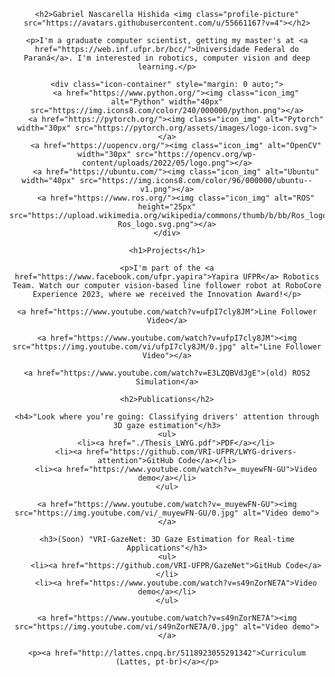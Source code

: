 <div style="text-align: center;">

    <h2>Gabriel Nascarella Hishida <img class="profile-picture" src="https://avatars.githubusercontent.com/u/55661167?v=4"></h2>

    <p>I'm a graduate computer scientist, getting my master's at <a href="https://web.inf.ufpr.br/bcc/">Universidade Federal do Paraná</a>. I'm interested in robotics, computer vision and deep learning.</p>

    <div class="icon-container" style="margin: 0 auto;">
        <a href="https://www.python.org/"><img class="icon_img" alt="Python" width="40px" src="https://img.icons8.com/color/240/000000/python.png"></a>
        <a href="https://pytorch.org/"><img class="icon_img" alt="Pytorch" width="30px" src="https://pytorch.org/assets/images/logo-icon.svg"></a>
        <a href="https://uopencv.org/"><img class="icon_img" alt="OpenCV" width="30px" src="https://opencv.org/wp-content/uploads/2022/05/logo.png"></a>
        <a href="https://ubuntu.com/"><img class="icon_img" alt="Ubuntu" width="40px" src="https://img.icons8.com/color/96/000000/ubuntu--v1.png"></a>
        <a href="https://www.ros.org/"><img class="icon_img" alt="ROS" height="25px" src="https://upload.wikimedia.org/wikipedia/commons/thumb/b/bb/Ros_logo.svg/1280px-Ros_logo.svg.png"></a>
    </div>

    <h1>Projects</h1>

    <p>I'm part of the <a href="https://www.facebook.com/ufpr.yapira">Yapira UFPR</a> Robotics Team. Watch our computer vision-based line follower robot at RoboCore Experience 2023, where we received the Innovation Award!</p>

    <a href="https://www.youtube.com/watch?v=ufpI7cly8JM">Line Follower Video</a>

    <a href="https://www.youtube.com/watch?v=ufpI7cly8JM"><img src="https://img.youtube.com/vi/ufpI7cly8JM/0.jpg" alt="Line Follower Video"></a>

    <a href="https://www.youtube.com/watch?v=E3LZQBVdJgE">(old) ROS2 Simulation</a>

    <h2>Publications</h2>

    <h4>"Look where you’re going: Classifying drivers' attention through 3D gaze estimation"</h3>
    <ul>
        <li><a href="./Thesis_LWYG.pdf">PDF</a></li>
        <li><a href="https://github.com/VRI-UFPR/LWYG-drivers-attention">GitHub Code</a></li>
        <li><a href="https://www.youtube.com/watch?v=_muyewFN-GU">Video demo</a></li>
    </ul>

    <a href="https://www.youtube.com/watch?v=_muyewFN-GU"><img src="https://img.youtube.com/vi/_muyewFN-GU/0.jpg" alt="Video demo"></a>

    <h3>(Soon) "VRI-GazeNet: 3D Gaze Estimation for Real-time Applications"</h3>
    <ul>
        <li><a href="https://github.com/VRI-UFPR/GazeNet">GitHub Code</a></li>
        <li><a href="https://www.youtube.com/watch?v=s49nZorNE7A">Video demo</a></li>
    </ul>

    <a href="https://www.youtube.com/watch?v=s49nZorNE7A"><img src="https://img.youtube.com/vi/s49nZorNE7A/0.jpg" alt="Video demo"></a>

    <p><a href="http://lattes.cnpq.br/5118923055291342">Curriculum (Lattes, pt-br)</a></p>
</div>
